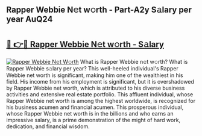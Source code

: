 ## Rapper Webbie N𝚎t w𝚘rth - Part-A2y S𝚊lary per year AuQ24

# <h2><a href="http://gc35vv.nevu.top/?p=Rapper+Webbie">🔗 👉🔴 Rapper Webbie N𝚎t w𝚘rth - S𝚊lary</a></h2>

[![Rapper Webbie N𝚎t W𝚘rth](https://i.imgur.com/Oavwk0R.jpeg)](http://gc35vv.nevu.top/?p=Rapper+Webbie)
What is Rapper Webbie n𝚎t w𝚘rth? What is Rapper Webbie s𝚊lary per year?
This well-heeled individual's Rapper Webbie net worth is significant, making him one of the wealthiest in his field. His income from his employment is significant, but it is overshadowed by Rapper Webbie net worth, which is attributed to his diverse business activities and extensive real estate portfolio. This affluent individual, whose Rapper Webbie net worth is among the highest worldwide, is recognized for his business acumen and financial acumen. This prosperous individual, whose Rapper Webbie net worth is in the billions and who earns an impressive salary, is a prime demonstration of the might of hard work, dedication, and financial wisdom.

